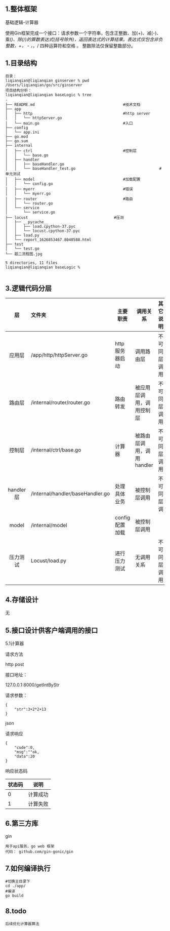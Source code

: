 ## 1.整体框架

基础逻辑-计算器

使用Gin框架完成一个接口：请求参数一个字符串，包含正整数、加(+)、减(-)、乘(*)、除(/)的算数表达式(括号除外)，返回表达式的计算结果。表达式仅包含非负整数，+， - ，*，/ 四种运算符和空格 。 整数除法仅保留整数部分。

## 1.目录结构

```
目录：
liqianqian@liqianqian ginserver % pwd
/Users/liqianqian/go/src/ginserver
项目结构分析：
liqianqian@liqianqian baseLogic % tree
.
├── README.md										#技术文档
├── app
│   ├── http										#http server
│   │   └── httpServer.go
│   └── main.go										#入口
├── config
│   └── app.ini
├── go.mod
├── go.sum
├── internal
│   ├── ctrl										#控制层
│   │   └── base.go
│   ├── handler
│   │   ├── baseHandler.go
│   │   └── baseHandler_test.go										#单元测试
│   ├── model										#加载配置
│   │   └── config.go
│   ├── myerr										#错误
│   │   └── myerr.go
│   ├── router										#路由
│   │   └── router.go
│   └── service
│       └── service.go
├── locust										#压测
│   ├── __pycache__
│   │   ├── load.cpython-37.pyc
│   │   └── locust.cpython-37.pyc
│   ├── load.py
│   └── report_1626853467.8040588.html
├── test
│   └── test.go
└── 题二流程图.jpg

5 directories, 11 files
liqianqian@liqianqian baseLogic % 


```

## 3.逻辑代码分层

|    层     | 文件夹                           | 主要职责        | 调用关系                  | 其它说明     |
| :-------: | :------------------------------- | --------------- | ------------------------- | ------------ |
|  应用层   | /app/http/httpServer.go          | http 服务器启动 | 调用路由层                | 不可同层调用 |
|  路由层   | /internal/router/router.go       | 路由转发        | 被应用层调用，调用控制层  | 不可同层调用 |
|  控制层   | /internal/ctrl/base.go           | 计算器          | 被路由层调用，调用handler | 不可同层调用 |
| handler层 | /internal/handler/baseHandler.go | 处理具体业务    | 被控制层调用              | 不可同层调   |
|   model   | /internal/model                  | config配置加载  | 被控制层调用              |              |
| 压力测试  | Locust/load.py                   | 进行压力测试    | 无调用关系                | 不可同层调用 |

## 4.存储设计

无

## 5.接口设计供客户端调用的接口

5.1计算器

请求方法

http post 

接口地址：

127.0.0.1:8000/getIntByStr

请求参数：

```
{
	"str":3+2*2+13
}
```

json

请求响应

```
{
	"code":0,
	"msg":""ok,
	"data":20
}
```

响应状态码

| 状态码 | 说明     |
| ------ | -------- |
| 0      | 计算成功 |
| 1      | 计算失败 |

## 6.第三方库

gin

```
用于api服务，go web 框架
代码： github.com/gin-gonic/gin
```

## 7.如何编译执行

```
#切换主目录下
cd ./app/
#编译
go build
```

## 8.todo 

```
后续优化计算器算法
```

